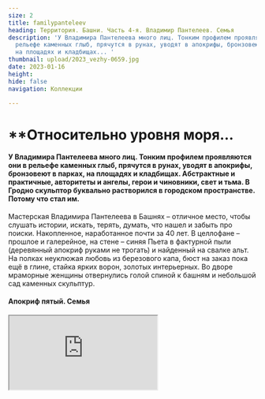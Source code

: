 ```yaml
---
size: 2
title: familypanteleev
heading: Территория. Башни. Часть 4-я. Владимир Пантелеев. Семья
description: 'У Владимира Пантелеева много лиц. Тонким профилем проявляются они в
  рельефе каменных глыб, прячутся в рунах, уводят в апокрифы, бронзовеют в парках,
  на площадях и кладбищах... '
thumbnail: upload/2023_vezhy-0659.jpg
date: 2023-01-16
height: 
hide: false
navigation: Коллекции

---
```

# **Относительно уровня моря…

#### У Владимира Пантелеева много лиц. Тонким профилем проявляются они в рельефе каменных глыб, прячутся в рунах, уводят в апокрифы, бронзовеют в парках, на площадях и кладбищах. Абстрактные и практичные, авторитеты и ангелы, герои и чиновники, свет и тьма. В Гродно скульптор буквально растворился в городском пространстве. Потому что стал им.

Мастерская Владимира Пантелеева в Башнях – отличное место, чтобы слушать истории, искать, терять, думать, что нашел и забыть про поиски. Накопленное, наработанное почти за 40 лет. В целлофане – прошлое и галерейное, на стене – синяя Пьета в фактурной пыли (деревянный апокриф руками не трогать) и найденный на свалке альт. На полках неуклюжая любовь из березового капа, бюст на заказ пока ещё в глине, стайка ярких ворон, золотых интерьерных. Во дворе мраморные женщины отвернулись голой спиной к башням и небольшой сад каменных скульптур.

#### Апокриф пятый. Семья

<div><iframe class="youtube" src="https://www.youtube.com/embed/Qyk4lQRnV7k"></div>
  
Он единственный называет свою башню Касей, вызывая почти стершийся образ польской работницы водной службы. Остальные художники предпочитают просто Башни. Метка на стене показывает градус над уровнем моря или одно из высоких мест в Гродно. 

Есть еще одно клеймо: «Круп и Краузе», на водосборной чаше «на голове» Каси. От нее в толстых стенах змеятся трубы. Некоторые выходы, забитые цементом и закрашенные белой краской, видны до сих пор. В перекрытиях проложены рельсы, металл укрепляет конструкцию, превращая мастерские в крепость с кокетливыми окнами.
  
![Imgur](https://i.imgur.com/1C4gEIf.jpg)
  
– _Башня – это, в принципе, автономная система замка, внизу кочегарка была, топили, сохранились задвижки, люки интересные. Необычно здесь. Отдать Касю и Басю художникам в 80-х  по большому счету была вынужденная мера. Потому что, их нельзя приспособить ни под ресторан, ни под кафе, тем более под музей. Попробуйте по этим лестницам спуститься, были случаи: летали. Вот поэт, покойный Юра Гуменюк, в пальто падал с самого верха. Думал, убьётся. А он встал, поправил шляпу, улыбнулся: зачапіўся.  Мы за 30 лет научились ходить здесь, вот и все_.
  
Этажом выше – мастерская жены: Валентины Шобы. _«Полжизни вместе. Потому что, мы же однокурсники: у нас один поток был: графика, скульптура общие дисциплины вместе, за одной партой.  А здесь просто как-то все нашли друг друга в плане семьи и консолидации творчества. Сначала я получил мастерскую, потом Валя на втором этаже, позже еще Яковенки приехал из Минска. Вот мы втроем осели, и до сих пор мы втроем здесь. Даже не представляю, если бы была другая история. И что в ней главное, определять уж точно не мне»_. 
  
![Imgur](https://i.imgur.com/Lrf1EW6.jpg)
  
**Справка**: Владимир Пантелеев, скульптор, создал сотни образов, которые находятся как в Беларуси, так и далеко за пределами страны. В Гродно можно легко устроить городскую экскурсию, следуя только от скульптуры к скульптуре Владимира Пантелеева: Олимпийцы в Новом парке, Городничанка, лебеди, Ж.Э. Жилибер (его называют горожанином) в районе парке Жилибера, Покрова Пресвятой Богородицы возле кафедрального собора, Святой Губерт, купидон возле загса,  камень Давыду Городенскому у Коложи, многочисленные памятные доски с барельефами и бюсты, например бюст генералу Алексею Антонову. Реализм и дотошное сходство легко переходит в стилизованные абстракции для выставочных работ: Млечный путь, акробат, та же Пьета и Разговоры с месяцем.   
  
Неформальная история Башен + видео: [**Как Кася  и Бася оказались в тупике**](https://www.mamgrodno.com/projects/vejahistory.html)

Проект: Территория. Башни. Часть первая. [**Юрий Яковенко. Время**](https://www.mamgrodno.com/projects/timeyakovenko.html)
  
Проект: Территория. Башни. Часть вторая. [**Иван Русачек.Дом**]
(https://www.mamgrodno.com/projects/homerusachek.html)

Проект: Территория. Башни. Часть третья [**Александр Болдаков. Вода**](https://www.mamgrodno.com/projects/waterboldakov.html)

Проект: Территория. Башни. Часть третья [**Валентина Шоба. Дружба.**] https://www.mamgrodno.com/projects/friendshsiphoba.html
  
Автор текста: **Инна МАКСИМЧИК**
  
Автор фото: **Катерина ГОРДЕЕВА**
  
  
    